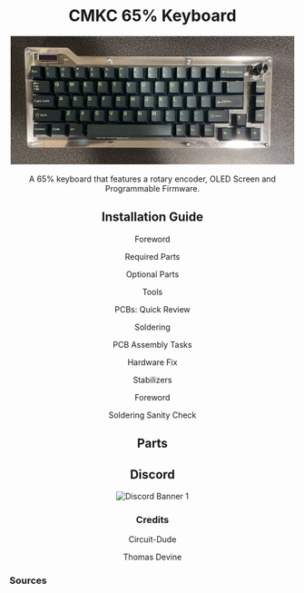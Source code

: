 <h1 align = "center"> CMKC 65% Keyboard</h1>

<p align = "center">
    <img src="Docs/Images/cmkc-keyboard1.jpg" width="500">
</p>

<p align = "center">
    A 65% keyboard that features a rotary encoder, OLED Screen and Programmable Firmware.
</p>


<h2 align = "center">
    <a src = "Docs/">Installation Guide</a>
</h2>

<div align = "center">
    <p>
        <a src="https://thomasdevine01.github.io/cmkc-keyboard/Docs/#foreword">Foreword</a>
    </p>
    <p>
        <a src="https://thomasdevine01.github.io/cmkc-keyboard/Docs/#required-parts">Required Parts</a>
    </p>
    <p>
        <a src="https://thomasdevine01.github.io/cmkc-keyboard/Docs/#optional-parts">Optional Parts</a>
    </p>
    <p>
        <a src="https://thomasdevine01.github.io/cmkc-keyboard/Docs/#tools">Tools</a>
    </p>
    <p>
        <a src="https://thomasdevine01.github.io/cmkc-keyboard/Docs/#pcbs-quick-review">PCBs: Quick Review</a>
    </p>
    <p>
        <a src="https://thomasdevine01.github.io/cmkc-keyboard/Docs/#soldering-quick-review)">Soldering</a>
    </p>
    <p>
        <a src="https://thomasdevine01.github.io/cmkc-keyboard/Docs/#pcb-assembly-tasks">PCB Assembly Tasks</a>
    </p>
    <p>
        <a src="https://thomasdevine01.github.io/cmkc-keyboard/Docs/#hardware-fix---tying-pin-9-to-pin-4">Hardware Fix</a>
    </p>
    <p>
        <a src="https://thomasdevine01.github.io/cmkc-keyboard/Docs/#stabilizers">Stabilizers</a>
    </p>
    <p>
        <a src="https://thomasdevine01.github.io/cmkc-keyboard/Docs/#foreword">Foreword</a>
    </p>
    <p>
        <a src="https://thomasdevine01.github.io/cmkc-keyboard/Docs/#soldering-sanity-check">Soldering Sanity Check</a>
    </p>
    

</div>

<h2 align = "center">
    <a src = "Docs/">Parts</a>
</h2>
<h2 align = "center">
    <a src = "https://discord.gg/PEPvhkmjvg">Discord</a>
</h2>
  
<p align = "center">
    <img src="https://discordapp.com/api/guilds/1065358556045529160/widget.png?style=banner1" alt="Discord Banner 1"/>
</p>

<h3 align = "center">Credits</h3>
<div align = "center">
    <p> Circuit-Dude </p>
    <p> Thomas Devine </p>
</div>
<h3 align = "center'>
    <a src = "Docs/Sources">Sources</a>
</h3>
